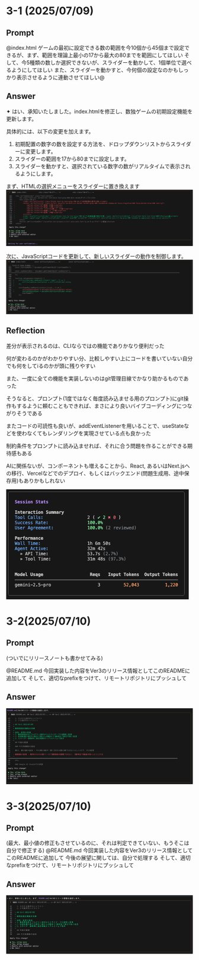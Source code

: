 # 3-1 (2025/07/09)
## Prompt

@index.html
ゲームの最初に設定できる数の範囲を今10個から45個まで設定できるが、まず、範囲を理論上最小の17から最大の80までを範囲にしてほしい
そして、今5種類の数しか選択できないが、スライダーを動かして、1個単位で選べるようにしてほしい
また、スライダーを動かすと、今何個の設定なのかもしっかり表示させるように連動させてほしい@

## Answer
✦ はい、承知いたしました。index.htmlを修正し、数独ゲームの初期設定機能を更新します。

  具体的には、以下の変更を加えます。


   1. 初期配置の数字の数を設定する方法を、ドロップダウンリストからスライダーに変更します。
   2. スライダーの範囲を17から80までに設定します。
   3. スライダーを動かすと、選択されている数字の数がリアルタイムで表示されるようにします。


  まず、HTMLの選択メニューをスライダーに置き換えます
  ![alt text](answer3-1-1.png)

  次に、JavaScriptコードを更新して、新しいスライダーの動作を制御します。
  ![alt text](answer3-1-2.png)

## Reflection

差分が表示されるのは、CLIならではの機能でありかなり便利だった

何が変わるのかがわかりやすい分、比較しやすい上にコードを書いていない自分でも何をしてiるのかが頭に残りやすい

また、一度に全ての機能を実装しないのはgit管理目線でかなり助かるものであった

そうなると、プロンプト(1度ではなく毎度読み込ませる用のプロンプト)にgit操作もするように頼むこともできれば、まさにより良いバイブコーディングにつながりそうである

またコードの可読性も良いが、addEventListenerを用いることで、useStateなどを使わなくてもレンダリングを実現させている点も良かった

制約条件をプロンプトに読み込ませれば、それに合う問題を作ることができる期待感もある

AIに関係ないが、コンポーネントも増えることから、React, あるいはNext.jsへの移行、Vercelなどでのデプロイ、もしくはバックエンド(問題生成用、途中保存用)もありかもしれない

![alt text](tokenResult.png)

# 3-2(2025/07/10)
## Prompt

(ついでにリリースノートも書かせてみる)

@README.md
今回実装した内容をVer3のリリース情報としてこのREADMEに追加して
そして、適切なprefixをつけて、リモートリポジトリにプッシュして

## Answer
![alt text](answer3-2-1.png)

# 3-3(2025/07/10)
## Prompt

(最大、最小値の修正もさせているのに、それは判定できていない、もうそこは自分で修正する)
@README.md
今回実装した内容をVer3のリリース情報としてこのREADMEに追加して
今後の展望に関しては、自分で処理する
そして、適切なprefixをつけて、リモートリポジトリにプッシュして

## Answer
![alt text](answer3-3-1.png)
